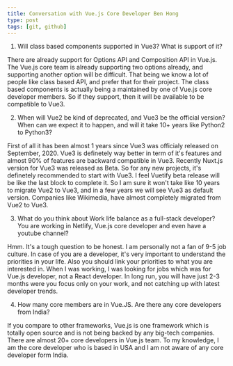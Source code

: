 ```yaml
---
title: Conversation with Vue.js Core Developer Ben Hong
type: post
tags: [git, github]
---
```


1. Will class based components supported in Vue3? What is support of it?

There are already support for Options API and Composition API in Vue.js. The
Vue.js core team is already supporting  two options already, and supporting
another option will be difficult. That being we know a lot of people like
class based API, and prefer that for their project. The class based components
is actually being a maintained by one of Vue.js core developer members. So if
they support, then it will be available to be compatible to Vue3.

2. When will Vue2 be kind of deprecated, and Vue3 be the official version? When
can we expect it to happen, and will it take 10+ years like Python2 to Python3?

First of all it has been almost 1 years since Vue3 was officialy released on
September, 2020. Vue3 is definetely way better in term of it's features and almost
90% of features are backward compatible in Vue3. Recently Nuxt.js version for Vue3
was released as Beta. So for any new projects, it's definetely recommended to start
with Vue3. I feel Vuetify beta release will be like the last block to complete it.
So I am sure it won't take like 10 years to migrate Vue2 to Vue3, and in a few years
we will see Vue3 as default version. Companies like Wikimedia, have almost completely
migrated from Vue2 to Vue3.

3. What do you think about Work life balance as a full-stack developer? You are working
in Netlify, Vue.js core developer and even have a youtube channel?

Hmm. It's a tough question to be honest. I am personally not a fan of 9-5 job culture.
In case of you are a developer, it's very important to understand the priorities
in your life. Also you should link your priorities to what you are interested in.
When I was working, I was looking for jobs which was for Vue.js developer, not a
React developer. In long run, you will have just 2-3 months were you focus only on 
your work, and not catching up with latest developer trends. 

4. How many core members are in Vue.JS. Are there any core developers from India?

If you compare to other frameworks, Vue.js is one framework which is totally
open source and is not being backed by any big-tech companies. There are
almost 20+ core developers in Vue.js team. To my knowledge, I am the core developer
who is based in USA and I am not aware of any core developer form India.
